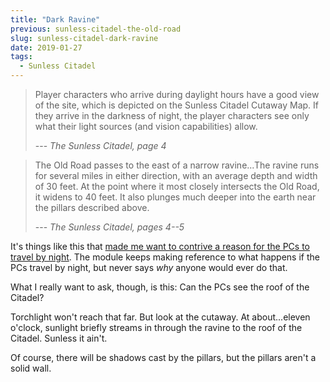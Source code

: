 ```yaml
---
title: "Dark Ravine"
previous: sunless-citadel-the-old-road
slug: sunless-citadel-dark-ravine
date: 2019-01-27
tags:
  - Sunless Citadel
---
```


> Player characters who arrive during daylight hours have a good view of the site, which is depicted on the Sunless Citadel Cutaway Map. If they arrive in the darkness of night, the player characters see only what their light sources (and vision capabilities) allow.
>
> --- <cite>The Sunless Citadel, page 4</cite>

> The Old Road passes to the east of a narrow ravine...The ravine runs for several miles in either direction, with an average depth and width of 30 feet. At the point where it most closely intersects the Old Road, it widens to 40 feet. It also plunges much deeper into the earth near the pillars described above.
>
> --- <cite>The Sunless Citadel, pages 4--5</cite>

It's things like this that [made me want to contrive a reason for the PCs to travel by night](/rumors-heard-in-oakhurst#no-reason-to-walk-old-road-by-night). The module keeps making reference to what happens if the PCs travel by night, but never says *why* anyone would ever do that.

What I really want to ask, though, is this: Can the PCs see the roof of the Citadel?

Torchlight won't reach that far. But look at the cutaway. At about...eleven o'clock, sunlight briefly streams in through the ravine to the roof of the Citadel. Sunless it ain't.

Of course, there will be shadows cast by the pillars, but the pillars aren't a solid wall.


